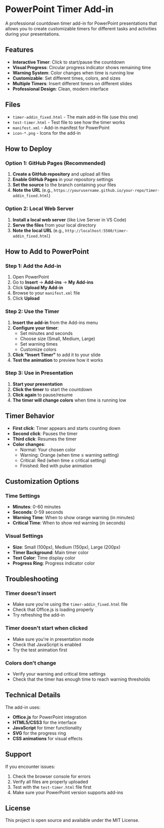# PowerPoint Timer Add-in

A professional countdown timer add-in for PowerPoint presentations that allows you to create customizable timers for different tasks and activities during your presentations.

## Features

- **Interactive Timer**: Click to start/pause the countdown
- **Visual Progress**: Circular progress indicator shows remaining time
- **Warning System**: Color changes when time is running low
- **Customizable**: Set different times, colors, and sizes
- **Multiple Timers**: Insert different timers on different slides
- **Professional Design**: Clean, modern interface

## Files

- `timer-addin_fixed.html` - The main add-in file (use this one)
- `test-timer.html` - Test file to see how the timer works
- `manifest.xml` - Add-in manifest for PowerPoint
- `icon-*.png` - Icons for the add-in

## How to Deploy

### Option 1: GitHub Pages (Recommended)

1. **Create a GitHub repository** and upload all files
2. **Enable GitHub Pages** in your repository settings
3. **Set the source** to the branch containing your files
4. **Note the URL** (e.g., `https://yourusername.github.io/your-repo/timer-addin_fixed.html`)

### Option 2: Local Web Server

1. **Install a local web server** (like Live Server in VS Code)
2. **Serve the files** from your local directory
3. **Note the local URL** (e.g., `http://localhost:5500/timer-addin_fixed.html`)

## How to Add to PowerPoint

### Step 1: Add the Add-in

1. Open PowerPoint
2. Go to **Insert** → **Add-ins** → **My Add-ins**
3. Click **Upload My Add-in**
4. Browse to your `manifest.xml` file
5. Click **Upload**

### Step 2: Use the Timer

1. **Insert the add-in** from the Add-ins menu
2. **Configure your timer**:
   - Set minutes and seconds
   - Choose size (Small, Medium, Large)
   - Set warning times
   - Customize colors
3. **Click "Insert Timer"** to add it to your slide
4. **Test the animation** to preview how it works

### Step 3: Use in Presentation

1. **Start your presentation**
2. **Click the timer** to start the countdown
3. **Click again** to pause/resume
4. **The timer will change colors** when time is running low

## Timer Behavior

- **First click**: Timer appears and starts counting down
- **Second click**: Pauses the timer
- **Third click**: Resumes the timer
- **Color changes**:
  - Normal: Your chosen color
  - Warning: Orange (when time ≤ warning setting)
  - Critical: Red (when time ≤ critical setting)
  - Finished: Red with pulse animation

## Customization Options

### Time Settings
- **Minutes**: 0-60 minutes
- **Seconds**: 0-59 seconds
- **Warning Time**: When to show orange warning (in minutes)
- **Critical Time**: When to show red warning (in seconds)

### Visual Settings
- **Size**: Small (100px), Medium (150px), Large (200px)
- **Timer Background**: Main timer color
- **Text Color**: Time display color
- **Progress Ring**: Progress indicator color

## Troubleshooting

### Timer doesn't insert
- Make sure you're using the `timer-addin_fixed.html` file
- Check that Office.js is loading properly
- Try refreshing the add-in

### Timer doesn't start when clicked
- Make sure you're in presentation mode
- Check that JavaScript is enabled
- Try the test animation first

### Colors don't change
- Verify your warning and critical time settings
- Check that the timer has enough time to reach warning thresholds

## Technical Details

The add-in uses:
- **Office.js** for PowerPoint integration
- **HTML5/CSS3** for the interface
- **JavaScript** for timer functionality
- **SVG** for the progress ring
- **CSS animations** for visual effects

## Support

If you encounter issues:
1. Check the browser console for errors
2. Verify all files are properly uploaded
3. Test with the `test-timer.html` file first
4. Make sure your PowerPoint version supports add-ins

## License

This project is open source and available under the MIT License.
